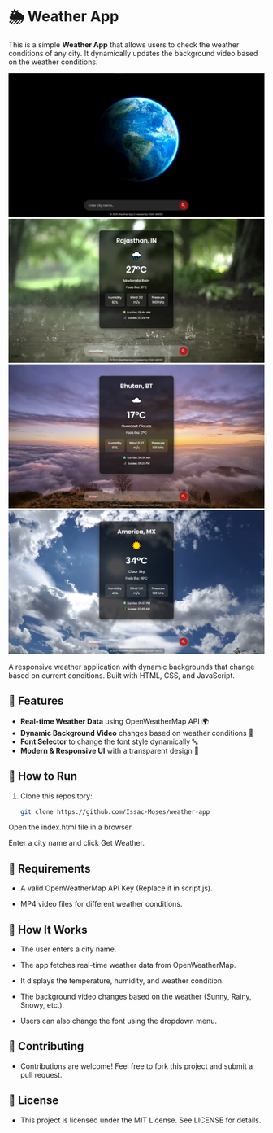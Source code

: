 # 🌦️ Weather App
This is a simple **Weather App** that allows users to check the weather conditions of any city. It dynamically updates the background video based on the weather conditions.

![Weather App Demo ScreenShot](/demo/default.jpg)
![Weather App Rainy Weather](/demo/rainy.jpg)
![Weather App Cloudy Weather](/demo/cloudy.jpg)
![Weather App Sunny Weather](/demo/sunny.jpg)

A responsive weather application with dynamic backgrounds that change based on current conditions. Built with HTML, CSS, and JavaScript.

## 🌟 Features
- **Real-time Weather Data** using OpenWeatherMap API 🌍
- **Dynamic Background Video** changes based on weather conditions 🎥
- **Font Selector** to change the font style dynamically 🔤
- **Modern & Responsive UI** with a transparent design 🎨

## 🚀 How to Run
1. Clone this repository:
   ```sh
   git clone https://github.com/Issac-Moses/weather-app
Open the index.html file in a browser.

Enter a city name and click Get Weather.

## 📜 Requirements
- A valid OpenWeatherMap API Key (Replace it in script.js).

-  MP4 video files for different weather conditions.

## 🔧 How It Works
-  The user enters a city name.

- The app fetches real-time weather data from OpenWeatherMap.

- It displays the temperature, humidity, and weather condition.

- The background video changes based on the weather (Sunny, Rainy, Snowy, etc.).

- Users can also change the font using the dropdown menu.




## 🤝 Contributing
- Contributions are welcome! Feel free to fork this project and submit a pull request.

## 📝 License
- This project is licensed under the MIT License. See LICENSE for details.
